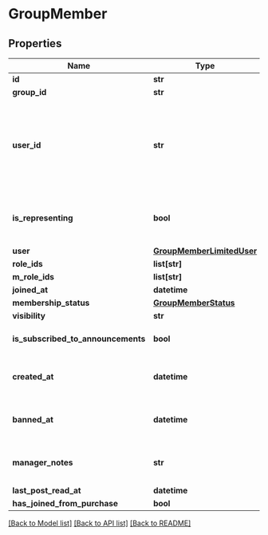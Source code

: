 # GroupMember


## Properties
Name | Type | Description | Notes
------------ | ------------- | ------------- | -------------
**id** | **str** |  | [optional] 
**group_id** | **str** |  | [optional] 
**user_id** | **str** | A users unique ID, usually in the form of &#x60;usr_c1644b5b-3ca4-45b4-97c6-a2a0de70d469&#x60;. Legacy players can have old IDs in the form of &#x60;8JoV9XEdpo&#x60;. The ID can never be changed. | [optional] 
**is_representing** | **bool** | Whether the user is representing the group. This makes the group show up above the name tag in-game. | [optional] [default to False]
**user** | [**GroupMemberLimitedUser**](GroupMemberLimitedUser.md) |  | [optional] 
**role_ids** | **list[str]** |  | [optional] 
**m_role_ids** | **list[str]** |  | [optional] 
**joined_at** | **datetime** |  | [optional] 
**membership_status** | [**GroupMemberStatus**](GroupMemberStatus.md) |  | [optional] 
**visibility** | **str** |  | [optional] 
**is_subscribed_to_announcements** | **bool** |  | [optional] [default to False]
**created_at** | **datetime** | Only visible via the /groups/:groupId/members endpoint, **not** when fetching a specific user. | [optional] 
**banned_at** | **datetime** | Only visible via the /groups/:groupId/members endpoint, **not** when fetching a specific user. | [optional] 
**manager_notes** | **str** | Only visible via the /groups/:groupId/members endpoint, **not** when fetching a specific user. | [optional] 
**last_post_read_at** | **datetime** |  | [optional] 
**has_joined_from_purchase** | **bool** |  | [optional] 

[[Back to Model list]](../README.md#documentation-for-models) [[Back to API list]](../README.md#documentation-for-api-endpoints) [[Back to README]](../README.md)


